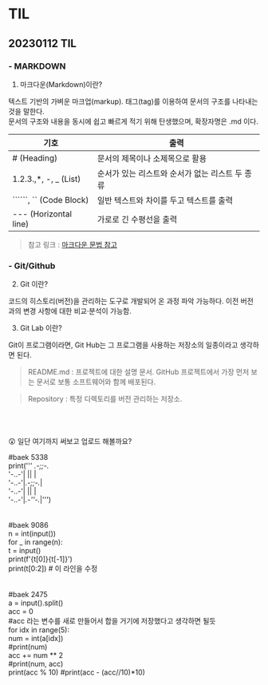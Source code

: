 # TIL

## 20230112 TIL
### - MARKDOWN

1. 마크다운(Markdown)이란?

텍스트 기반의 가벼운 마크업(markup). 태그(tag)를 이용하여 문서의 구조를 나타내는 것을 말한다. 
<br/> 문서의 구조와 내용을 동시에 쉽고 빠르게 적기 위해 탄생했으며, 확장자명은 .md 이다.

| 기호 | 출력 |
| ----------- | ----------- |
| # (Heading) | 문서의 제목이나 소제목으로 활용 |
| 1.2.3.,*, -, _ (List) | 순서가 있는 리스트와 순서가 없는 리스트 두 종류 |
| ``````, `` (Code Block) | 일반 텍스트와 차이를 두고 텍스트를 출력 |
| --- (Horizontal line) | 가로로 긴 수평선을 출력 |

> 참고 링크 : [마크다운 문법 참고](https://www.markdownguide.org/cheat-sheet/)  


### - Git/Github

2. Git 이란?

코드의 히스토리(버전)을 관리하는 도구로 개발되어 온 과정 파악 가능하다. 이전 버전과의 변경 사항에 대한 비교·분석이 가능함.

3. Git Lab 이란?

Git이 프로그램이라면, Git Hub는 그 프로그램을 사용하는 저장소의 일종이라고 생각하면 된다. 

> README.md : 프로젝트에 대한 설명 문서. GitHub 프로젝트에서 가장 먼저 보는 문서로 보통 소프트웨어와 함께 배포된다.

> Repository : 특정 디렉토리를 버전 관리하는 저장소.

</br>
</br>
</br>
😲 일단 여기까지 써보고 업로드 해볼까요?



#baek 5338 <br/>
print('''       _.-;;-._<br/>
     '-..-'|   ||   |<br/>
    '-..-'|_.-;;-._|<br/>
    '-..-'|   ||   |<br/>
    '-..-'|_.-''-._|''')<br/>
<br/>
<br/>
#baek 9086 <br/>
 n = int(input()) <br/>
 for _ in range(n): <br/>
     t = input() <br/>
     print(f'{t[0]}{t[-1]}') <br/>
    print(t[0:2]) # 이 라인을 수정
<br/>
<br/>
<br/>
#baek 2475 <br/>
a = input().split() <br/>
acc = 0 
<br/>#acc 라는 변수를 새로 만들어서 합을 거기에 저장했다고 생각하면 될듯 <br/>
for idx in range(5): <br/>
    num = int(a[idx])<br/>
    #print(num)<br/>
    acc += num ** 2<br/>
    #print(num, acc)<br/>
print(acc % 10)  #print(acc - (acc//10)*10)<br/>